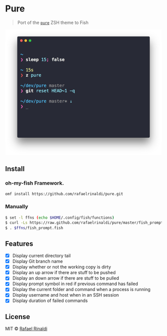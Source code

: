 # Pure

> Port of the [`pure`](https://github.com/sindresorhus/pure) ZSH theme to Fish

<img width="572" src="screenshot.png">

## Install

### oh-my-fish Framework. 

    omf install https://github.com/rafaelrinaldi/pure.git


### Manually 
```sh
$ set -l ffns (echo $HOME/.config/fish/functions)
$ curl -Ls https://raw.github.com/rafaelrinaldi/pure/master/fish_prompt.fish > $ffns/fish_prompt.fish
$ . $ffns/fish_prompt.fish
```

## Features

- [x] Display current directory tail
- [x] Display Git branch name
- [x] Display whether or not the working copy is dirty
- [x] Display an up arrow if there are stuff to be pushed
- [x] Display an down arrow if there are stuff to be pulled
- [x] Display prompt symbol in red if previous command has failed
- [x] Display the current folder and command when a process is running
- [x] Display username and host when in an SSH session
- [x] Display duration of failed commands

## License

MIT © [Rafael Rinaldi](http://rinaldi.io)
